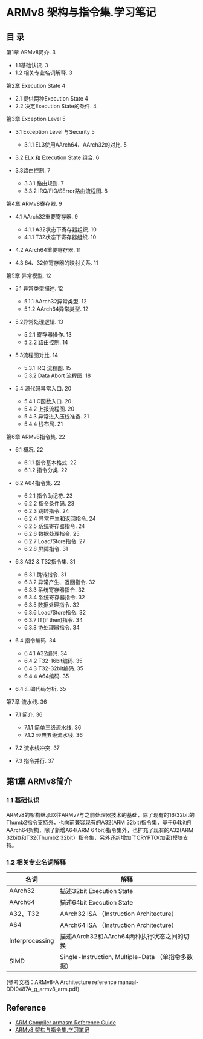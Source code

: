 # ARMv8 架构与指令集.学习笔记

## 目 录

第1章 ARMv8简介. 3

*   1.1基础认识. 3
*   1.2 相关专业名词解释. 3

第2章 Execution State 4

*   2.1 提供两种Execution State 4
*   2.2 决定Execution State的条件. 4

第3章 Exception Level 5

*   3.1 Exception Level 与Security 5
    *   3.1.1 EL3使用AArch64、AArch32的对比. 5

*   3.2 ELx 和 Execution State 组合. 6

*   3.3路由控制. 7
    *   3.3.1 路由规则. 7
    *   3.3.2 IRQ/FIQ/SError路由流程图. 8

第4章 ARMv8寄存器. 9

-   4.1 AArch32重要寄存器. 9
    -   4.1.1 A32状态下寄存器组织. 10
    -   4.1.1 T32状态下寄存器组织. 10

-   4.2 AArch64重要寄存器. 11

-   4.3 64、32位寄存器的映射关系. 11

第5章 异常模型. 12

-   5.1 异常类型描述. 12
    -   5.1.1 AArch32异常类型. 12
    -   5.1.2 AArch64异常类型. 12

-   5.2异常处理逻辑. 13
    -   5.2.1 寄存器操作. 13
    -   5.2.2 路由控制. 14

-   5.3流程图对比. 14
    -   5.3.1 IRQ 流程图. 15
    -   5.3.2 Data Abort 流程图. 18

-   5.4  源代码异常入口. 20
    -   5.4.1 C函数入口. 20
    -   5.4.2 上报流程图. 20
    -   5.4.3 异常进入压栈准备. 21
    -   5.4.4 栈布局. 21

第6章 ARMv8指令集. 22

-   6.1 概况. 22
    -   6.1.1 指令基本格式. 22
    -   6.1.2 指令分类. 22

-   6.2 A64指令集. 22
    -   6.2.1 指令助记符. 23
    -   6.2.2 指令条件码. 23
    -   6.2.3 跳转指令. 24
    -   6.2.4 异常产生和返回指令. 24
    -   6.2.5 系统寄存器指令. 24
    -   6.2.6 数据处理指令. 25
    -   6.2.7 Load/Store指令. 27
    -   6.2.8 屏障指令. 31

-   6.3 A32 & T32指令集. 31
    -   6.3.1 跳转指令. 31
    -   6.3.2 异常产生、返回指令. 32
    -   6.3.3 系统寄存器指令. 32
    -   6.3.4 系统寄存器指令. 32
    -   6.3.5 数据处理指令. 32
    -   6.3.6 Load/Store指令. 32
    -   6.3.7 IT(if then)指令. 34
    -   6.3.8 协处理器指令. 34

-   6.4 指令编码. 34
    -   6.4.1 A32编码. 34
    -   6.4.2 T32-16bit编码. 35
    -   6.4.3 T32-32bit编码. 35
    -   6.4.4 A64编码. 35

-   6.4 汇编代码分析. 35

第7章 流水线. 36

-   7.1 简介. 36
    -   7.1.1 简单三级流水线. 36
    -   7.1.2 经典五级流水线. 36
-   7.2 流水线冲突. 37

-   7.3 指令并行. 37




## 第1章 ARMv8简介

### 1.1 基础认识

ARMv8的架构继承以往ARMv7与之前处理器技术的基础，除了现有的16/32bit的Thumb2指令支持外，也向前兼容现有的A32(ARM 32bit)指令集，基于64bit的AArch64架构，除了新增A64(ARM 64bit)指令集外，也扩充了现有的A32(ARM 32bit)和T32(Thumb2 32bit）指令集，另外还新增加了CRYPTO(加密)模块支持。

### 1.2 相关专业名词解释

| 名词            | 解释                                               |
| --------------- | -------------------------------------------------- |
| AArch32         | 描述32bit Execution State                          |
| AArch64         | 描述64bit Execution State                          |
| A32、T32        | AArch32 ISA （Instruction Architecture）           |
| A64             | AArch64 ISA （Instruction Architecture）           |
| Interprocessing | 描述AArch32和AArch64两种执行状态之间的切换         |
| SIMD            | Single-Instruction, Multiple-Data （单指令多数据） |

(参考文档：ARMv8-A Architecture reference manual-DDI0487A_g_armv8_arm.pdf)






Reference
----------------------------------------------------------------------------------------------------

* [ARM Compiler armasm Reference Guide](http://infocenter.arm.com/help/index.jsp?topic=/com.arm.doc.dui0802a/a64_general_instructions.html)
* [ARMv8 架构与指令集.学习笔记](http://blog.csdn.net/forever_2015/article/details/50285865)

